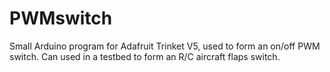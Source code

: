 # PWMswitch
Small Arduino program for Adafruit Trinket V5, used to form an on/off PWM switch.    Can used in a testbed to form an R/C aircraft flaps switch.
